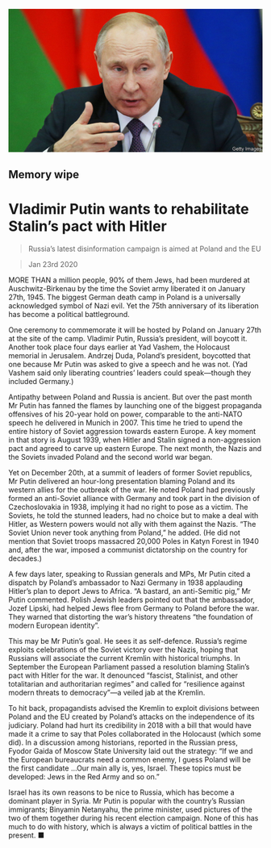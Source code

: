 ![](./images/20200125_EUP005_0.jpg)

## Memory wipe

# Vladimir Putin wants to rehabilitate Stalin’s pact with Hitler

> Russia’s latest disinformation campaign is aimed at Poland and the EU

> Jan 23rd 2020

MORE THAN a million people, 90% of them Jews, had been murdered at Auschwitz-Birkenau by the time the Soviet army liberated it on January 27th, 1945. The biggest German death camp in Poland is a universally acknowledged symbol of Nazi evil. Yet the 75th anniversary of its liberation has become a political battleground.

One ceremony to commemorate it will be hosted by Poland on January 27th at the site of the camp. Vladimir Putin, Russia’s president, will boycott it. Another took place four days earlier at Yad Vashem, the Holocaust memorial in Jerusalem. Andrzej Duda, Poland’s president, boycotted that one because Mr Putin was asked to give a speech and he was not. (Yad Vashem said only liberating countries’ leaders could speak—though they included Germany.)

Antipathy between Poland and Russia is ancient. But over the past month Mr Putin has fanned the flames by launching one of the biggest propaganda offensives of his 20-year hold on power, comparable to the anti-NATO speech he delivered in Munich in 2007. This time he tried to upend the entire history of Soviet aggression towards eastern Europe. A key moment in that story is August 1939, when Hitler and Stalin signed a non-aggression pact and agreed to carve up eastern Europe. The next month, the Nazis and the Soviets invaded Poland and the second world war began.

Yet on December 20th, at a summit of leaders of former Soviet republics, Mr Putin delivered an hour-long presentation blaming Poland and its western allies for the outbreak of the war. He noted Poland had previously formed an anti-Soviet alliance with Germany and took part in the division of Czechoslovakia in 1938, implying it had no right to pose as a victim. The Soviets, he told the stunned leaders, had no choice but to make a deal with Hitler, as Western powers would not ally with them against the Nazis. “The Soviet Union never took anything from Poland,” he added. (He did not mention that Soviet troops massacred 20,000 Poles in Katyn Forest in 1940 and, after the war, imposed a communist dictatorship on the country for decades.)

A few days later, speaking to Russian generals and MPs, Mr Putin cited a dispatch by Poland’s ambassador to Nazi Germany in 1938 applauding Hitler’s plan to deport Jews to Africa. “A bastard, an anti-Semitic pig,” Mr Putin commented. Polish Jewish leaders pointed out that the ambassador, Jozef Lipski, had helped Jews flee from Germany to Poland before the war. They warned that distorting the war’s history threatens “the foundation of modern European identity”.

This may be Mr Putin’s goal. He sees it as self-defence. Russia’s regime exploits celebrations of the Soviet victory over the Nazis, hoping that Russians will associate the current Kremlin with historical triumphs. In September the European Parliament passed a resolution blaming Stalin’s pact with Hitler for the war. It denounced “fascist, Stalinist, and other totalitarian and authoritarian regimes” and called for “resilience against modern threats to democracy”—a veiled jab at the Kremlin.

To hit back, propagandists advised the Kremlin to exploit divisions between Poland and the EU created by Poland’s attacks on the independence of its judiciary. Poland had hurt its credibility in 2018 with a bill that would have made it a crime to say that Poles collaborated in the Holocaust (which some did). In a discussion among historians, reported in the Russian press, Fyodor Gaida of Moscow State University laid out the strategy: “If we and the European bureaucrats need a common enemy, I guess Poland will be the first candidate …Our main ally is, yes, Israel. These topics must be developed: Jews in the Red Army and so on.”

Israel has its own reasons to be nice to Russia, which has become a dominant player in Syria. Mr Putin is popular with the country’s Russian immigrants; Binyamin Netanyahu, the prime minister, used pictures of the two of them together during his recent election campaign. None of this has much to do with history, which is always a victim of political battles in the present. ■